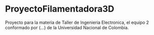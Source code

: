 # ProyectoFilamentadora3D
Proyecto para la materia de Taller de Ingenieria Electronica, el equipo 2 conformado por (...) de la Universidad Nacional de Colombia.
